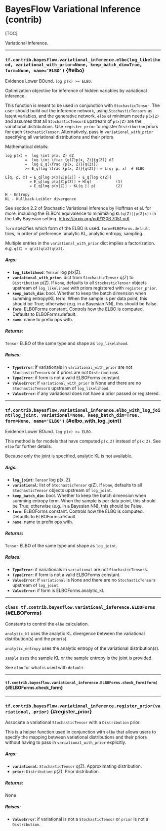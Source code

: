 <!-- This file is machine generated: DO NOT EDIT! -->

# BayesFlow Variational Inference (contrib)
[TOC]

Variational inference.

- - -

### `tf.contrib.bayesflow.variational_inference.elbo(log_likelihood, variational_with_prior=None, keep_batch_dim=True, form=None, name='ELBO')` {#elbo}

Evidence Lower BOund. `log p(x) >= ELBO`.

Optimization objective for inference of hidden variables by variational
inference.

This function is meant to be used in conjunction with `StochasticTensor`.
The user should build out the inference network, using `StochasticTensor`s
as latent variables, and the generative network. `elbo` at minimum needs
`p(x|Z)` and assumes that all `StochasticTensor`s upstream of `p(x|Z)` are
the variational distributions. Use `register_prior` to register `Distribution`
priors for each `StochasticTensor`. Alternatively, pass in
`variational_with_prior` specifying all variational distributions and their
priors.

Mathematical details:

```
log p(x) =  log \int p(x, Z) dZ
         =  log \int \frac {q(Z)p(x, Z)}{q(Z)} dZ
         =  log E_q[\frac {p(x, Z)}{q(Z)}]
         >= E_q[log \frac {p(x, Z)}{q(Z)}] = L[q; p, x]  # ELBO

L[q; p, x] = E_q[log p(x|Z)p(Z)] - E_q[log q(Z)]
           = E_q[log p(x|Z)p(Z)] + H[q]           (1)
           = E_q[log p(x|Z)] - KL(q || p)         (2)

H - Entropy
KL - Kullback-Leibler divergence
```

See section 2.2 of Stochastic Variational Inference by Hoffman et al. for
more, including the ELBO's equivalence to minimizing `KL(q(Z)||p(Z|x))`
in the fully Bayesian setting. https://arxiv.org/pdf/1206.7051.pdf.

`form` specifies which form of the ELBO is used. `form=ELBOForms.default`
tries, in order of preference: analytic KL, analytic entropy, sampling.

Multiple entries in the `variational_with_prior` dict implies a factorization.
e.g. `q(Z) = q(z1)q(z2)q(z3)`.

##### Args:


*  <b>`log_likelihood`</b>: `Tensor` log p(x|Z).
*  <b>`variational_with_prior`</b>: dict from `StochasticTensor` q(Z) to
    `Distribution` p(Z). If `None`, defaults to all `StochasticTensor`
    objects upstream of `log_likelihood` with priors registered with
    `register_prior`.
*  <b>`keep_batch_dim`</b>: bool. Whether to keep the batch dimension when summing
    entropy/KL term. When the sample is per data point, this should be True;
    otherwise (e.g. in a Bayesian NN), this should be False.
*  <b>`form`</b>: ELBOForms constant. Controls how the ELBO is computed. Defaults to
    ELBOForms.default.
*  <b>`name`</b>: name to prefix ops with.

##### Returns:

  `Tensor` ELBO of the same type and shape as `log_likelihood`.

##### Raises:


*  <b>`TypeError`</b>: if variationals in `variational_with_prior` are not
    `StochasticTensor`s or if priors are not `Distribution`s.
*  <b>`TypeError`</b>: if form is not a valid ELBOForms constant.
*  <b>`ValueError`</b>: if `variational_with_prior` is None and there are no
    `StochasticTensor`s upstream of `log_likelihood`.
*  <b>`ValueError`</b>: if any variational does not have a prior passed or registered.


- - -

### `tf.contrib.bayesflow.variational_inference.elbo_with_log_joint(log_joint, variational=None, keep_batch_dim=True, form=None, name='ELBO')` {#elbo_with_log_joint}

Evidence Lower BOund. `log p(x) >= ELBO`.

This method is for models that have computed `p(x,Z)` instead of `p(x|Z)`.
See `elbo` for further details.

Because only the joint is specified, analytic KL is not available.

##### Args:


*  <b>`log_joint`</b>: `Tensor` log p(x, Z).
*  <b>`variational`</b>: list of `StochasticTensor` q(Z). If `None`, defaults to all
    `StochasticTensor` objects upstream of `log_joint`.
*  <b>`keep_batch_dim`</b>: bool. Whether to keep the batch dimension when summing
    entropy term. When the sample is per data point, this should be True;
    otherwise (e.g. in a Bayesian NN), this should be False.
*  <b>`form`</b>: ELBOForms constant. Controls how the ELBO is computed. Defaults to
    ELBOForms.default.
*  <b>`name`</b>: name to prefix ops with.

##### Returns:

  `Tensor` ELBO of the same type and shape as `log_joint`.

##### Raises:


*  <b>`TypeError`</b>: if variationals in `variational` are not `StochasticTensor`s.
*  <b>`TypeError`</b>: if form is not a valid ELBOForms constant.
*  <b>`ValueError`</b>: if `variational` is None and there are no `StochasticTensor`s
    upstream of `log_joint`.
*  <b>`ValueError`</b>: if form is ELBOForms.analytic_kl.


- - -

### `class tf.contrib.bayesflow.variational_inference.ELBOForms` {#ELBOForms}

Constants to control the `elbo` calculation.

`analytic_kl` uses the analytic KL divergence between the
variational distribution(s) and the prior(s).

`analytic_entropy` uses the analytic entropy of the variational
distribution(s).

`sample` uses the sample KL or the sample entropy is the joint is provided.

See `elbo` for what is used with `default`.
- - -

#### `tf.contrib.bayesflow.variational_inference.ELBOForms.check_form(form)` {#ELBOForms.check_form}





- - -

### `tf.contrib.bayesflow.variational_inference.register_prior(variational, prior)` {#register_prior}

Associate a variational `StochasticTensor` with a `Distribution` prior.

This is a helper function used in conjunction with `elbo` that allows users
to specify the mapping between variational distributions and their priors
without having to pass in `variational_with_prior` explicitly.

##### Args:


*  <b>`variational`</b>: `StochasticTensor` q(Z). Approximating distribution.
*  <b>`prior`</b>: `Distribution` p(Z). Prior distribution.

##### Returns:

  None

##### Raises:


*  <b>`ValueError`</b>: if variational is not a `StochasticTensor` or `prior` is not
    a `Distribution`.


